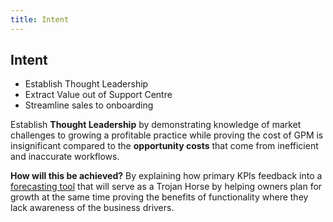 ```yaml
---
title: Intent
---
```


## Intent

- Establish Thought Leadership
- Extract Value out of Support Centre
- Streamline sales to onboarding

Establish **Thought Leadership** by demonstrating knowledge of market challenges to growing a profitable practice while proving the cost of GPM is insignificant compared to the **opportunity costs** that come from inefficient and inaccurate workflows.

**How will this be achieved?** By explaining how primary KPIs feedback into a [forecasting tool](../../operations/finances/create-a-cashflow-forecast.md) that will serve as a Trojan Horse by helping owners plan for growth at the same time proving the benefits of functionality where they lack awareness of the business drivers.
